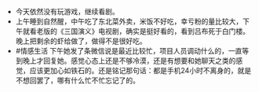 - 今天依然没有玩游戏，继续看剧。
- 上午睡到自然醒，中午吃了东北菜外卖，米饭不好吃，幸亏粉的量比较大，下午就看老版的《三国演义》电视剧，确实是挺好看的，看到吕布死于白门楼。晚上把剩余的虾给做了，做得不是很好吃。
- #情感生活 下午她发了条微信说是最近比较忙，项目人员调动什么的，一直等到晚上才回复她。感觉心态上还是不够冷漠，还是有想要和她聊天之类的感觉，应该更加心如铁石的。还是铭记那句话：都是手机24小时不离身的，就是不想回罢了，哪有什么忙不忙忘记了的。